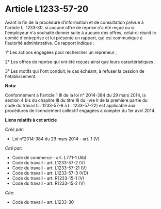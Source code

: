 # Article L1233-57-20

Avant la fin de la procédure d'information et de consultation prévue à l'article L. 1233-30, si aucune offre de reprise n'a
été reçue ou si l'employeur n'a souhaité donner suite à aucune des offres, celui-ci réunit le comité d'entreprise et lui
présente un rapport, qui est communiqué à l'autorité administrative. Ce rapport indique : 

1° Les actions engagées pour rechercher un repreneur ; 

2° Les offres de reprise qui ont été reçues ainsi que leurs caractéristiques ; 

3° Les motifs qui l'ont conduit, le cas échéant, à refuser la cession de l'établissement.

**Nota:**

Conformément à l'article 1 III de la loi n° 2014-384 du 29 mars 2014, la section 4 bis du chapitre III du titre III du livre
II de la première partie du code du travail (L. 1233-57-9 à L. 1233-57-22) est applicable aux procédures de licenciement
collectif engagées à compter du 1er avril 2014.

**Liens relatifs à cet article**

_Créé par_:

  - Loi n°2014-384 du 29 mars 2014 - art. 1 (V)

_Cité par_:

  - Code de commerce - art. L771-1 (Ab)
  - Code du travail - art. L1233-57-2 (V)
  - Code du travail - art. L1233-57-21 (V)
  - Code du travail - art. L1233-57-3 (VD)
  - Code du travail - art. R1233-15-1 (V)
  - Code du travail - art. R1233-15-2 (V)

_Cite_:

  - Code du travail - art. L1233-30
